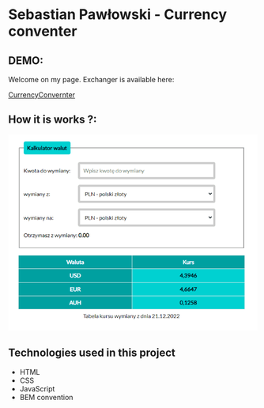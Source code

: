 # Sebastian Pawłowski - Currency conventer

## DEMO:

Welcome on my page. Exchanger is available here:

[CurrencyConvernter](https://zibo27.github.io/currency_conventer/)

## How it is works ?: 
![Kantor](https://github.com/zibo27/currency_conventer/blob/main/images/Animation.gif?raw=true)

## Technologies used in this project

- HTML
- CSS
- JavaScript
- BEM convention